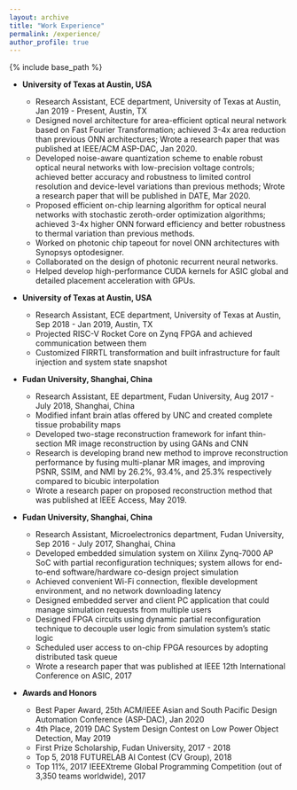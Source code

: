 ```yaml
---
layout: archive
title: "Work Experience"
permalink: /experience/
author_profile: true
---
```


{% include base_path %}


* **University of Texas at Austin, USA**
  * Research Assistant, ECE department, University of Texas at Austin, Jan 2019 - Present, Austin, TX
  * Designed novel architecture for area-efficient optical neural network based on Fast Fourier Transformation; achieved 3-4x area reduction than previous ONN architectures; Wrote a research paper that was published at IEEE/ACM ASP-DAC, Jan 2020.
  * Developed noise-aware quantization scheme to enable robust optical neural networks with low-precision voltage controls; achieved better accuracy and robustness to limited control resolution and device-level variations than previous methods; Wrote a research paper that will be published in DATE, Mar 2020.
  * Proposed efficient on-chip learning algorithm for optical neural networks with stochastic zeroth-order optimization algorithms; achieved 3-4x higher ONN forward efficiency and better robustness to thermal variation than previous methods.
  * Worked on photonic chip tapeout for novel ONN architectures with Synopsys optodesigner.
  * Collaborated on the design of photonic recurrent neural networks.
  * Helped develop high-performance CUDA kernels for ASIC global and detailed placement acceleration with GPUs.

* **University of Texas at Austin, USA**
  * Research Assistant, ECE department, University of Texas at Austin, Sep 2018 - Jan 2019, Austin, TX
  * Projected RISC-V Rocket Core on Zynq FPGA and achieved communication between them
  * Customized FIRRTL transformation and built infrastructure for fault injection and system state snapshot

* **Fudan University, Shanghai, China**
  * Research Assistant, EE department, Fudan University, Aug 2017 - July 2018, Shanghai, China
  * Modified infant brain atlas offered by UNC and created complete tissue probability maps
  * Developed two-stage reconstruction framework for infant thin-section MR image reconstruction by using GANs and CNN
  * Research is developing brand new method to improve reconstruction performance by fusing multi-planar MR images, and improving PSNR, SSIM, and NMI by 26.2%, 93.4%, and 25.3% respectively compared to bicubic interpolation
  * Wrote a research paper on proposed reconstruction method that was published at IEEE Access, May 2019.

* **Fudan University, Shanghai, China**
  * Research Assistant, Microelectronics department, Fudan University, Sep 2016 - July 2017, Shanghai, China
  * Developed embedded simulation system on Xilinx Zynq-7000 AP SoC with partial reconfiguration techniques; system allows for end-to-end software/hardware co-design project simulation
  * Achieved convenient Wi-Fi connection, flexible development environment, and no network downloading latency
  * Designed embedded server and client PC application that could manage simulation requests from multiple users
  * Designed FPGA circuits using dynamic partial reconfiguration technique to decouple user logic from simulation system’s static logic
  * Scheduled user access to on-chip FPGA resources by adopting distributed task queue
  * Wrote a research paper that was published at IEEE 12th International Conference on ASIC, 2017

* **Awards and Honors**
  * Best Paper Award, 25th ACM/IEEE Asian and South Pacific Design Automation Conference (ASP-DAC), Jan 2020
  * 4th Place, 2019 DAC System Design Contest on Low Power Object Detection, May 2019
  * First Prize Scholarship, Fudan University, 2017 - 2018
  * Top 5, 2018 FUTURELAB AI Contest (CV Group), 2018
  * Top 11%, 2017 IEEEXtreme Global Programming Competition (out of 3,350 teams worldwide), 2017

